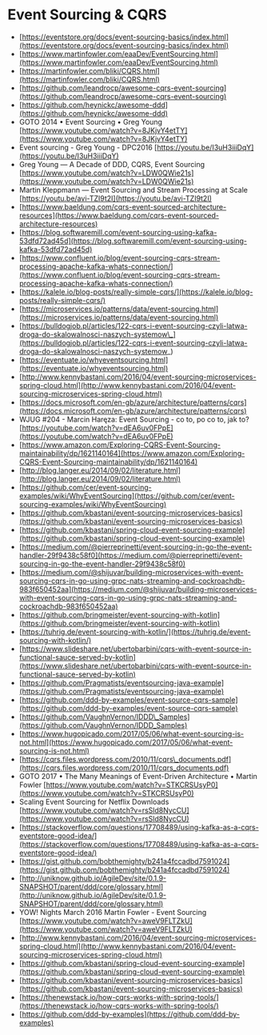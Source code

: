 # Event Sourcing & CQRS

* [https://eventstore.org/docs/event-sourcing-basics/index.html](https://eventstore.org/docs/event-sourcing-basics/index.html)
* [https://www.martinfowler.com/eaaDev/EventSourcing.html](https://www.martinfowler.com/eaaDev/EventSourcing.html)
* [https://martinfowler.com/bliki/CQRS.html](https://martinfowler.com/bliki/CQRS.html)
* [https://github.com/leandrocp/awesome-cqrs-event-sourcing](https://github.com/leandrocp/awesome-cqrs-event-sourcing)
* [https://github.com/heynickc/awesome-ddd](https://github.com/heynickc/awesome-ddd)
* GOTO 2014 • Event Sourcing • Greg Young [https://www.youtube.com/watch?v=8JKjvY4etTY](https://www.youtube.com/watch?v=8JKjvY4etTY)
* Event sourcing - Greg Young - DPC2016 [https://youtu.be/I3uH3iiiDqY](https://youtu.be/I3uH3iiiDqY)
* Greg Young — A Decade of DDD, CQRS, Event Sourcing [https://www.youtube.com/watch?v=LDW0QWie21s](https://www.youtube.com/watch?v=LDW0QWie21s)
* Martin Kleppmann — Event Sourcing and Stream Processing at Scale [https://youtu.be/avi-TZI9t2I](https://youtu.be/avi-TZI9t2I)
* [https://www.baeldung.com/cqrs-event-sourced-architecture-resources](https://www.baeldung.com/cqrs-event-sourced-architecture-resources)
* [https://blog.softwaremill.com/event-sourcing-using-kafka-53dfd72ad45d](https://blog.softwaremill.com/event-sourcing-using-kafka-53dfd72ad45d)
* [https://www.confluent.io/blog/event-sourcing-cqrs-stream-processing-apache-kafka-whats-connection/](https://www.confluent.io/blog/event-sourcing-cqrs-stream-processing-apache-kafka-whats-connection/)
* [https://kalele.io/blog-posts/really-simple-cqrs/](https://kalele.io/blog-posts/really-simple-cqrs/)
* [https://microservices.io/patterns/data/event-sourcing.html](https://microservices.io/patterns/data/event-sourcing.html)
* [https://bulldogjob.pl/articles/122-cqrs-i-event-sourcing-czyli-latwa-droga-do-skalowalnosci-naszych-systemow\_](https://bulldogjob.pl/articles/122-cqrs-i-event-sourcing-czyli-latwa-droga-do-skalowalnosci-naszych-systemow_)
* [https://eventuate.io/whyeventsourcing.html](https://eventuate.io/whyeventsourcing.html)
* [http://www.kennybastani.com/2016/04/event-sourcing-microservices-spring-cloud.html](http://www.kennybastani.com/2016/04/event-sourcing-microservices-spring-cloud.html)
* [https://docs.microsoft.com/en-gb/azure/architecture/patterns/cqrs](https://docs.microsoft.com/en-gb/azure/architecture/patterns/cqrs)
* WJUG \#204 - Marcin Haręza: Event Sourcing - co to, po co to, jak to? [https://youtube.com/watch?v=dEA6uv0FPpE](https://youtube.com/watch?v=dEA6uv0FPpE)
* [https://www.amazon.com/Exploring-CQRS-Event-Sourcing-maintainability/dp/1621140164](https://www.amazon.com/Exploring-CQRS-Event-Sourcing-maintainability/dp/1621140164)
* [http://blog.langer.eu/2014/09/02/literature.html](http://blog.langer.eu/2014/09/02/literature.html)
* [https://github.com/cer/event-sourcing-examples/wiki/WhyEventSourcing](https://github.com/cer/event-sourcing-examples/wiki/WhyEventSourcing)
* [https://github.com/kbastani/event-sourcing-microservices-basics](https://github.com/kbastani/event-sourcing-microservices-basics)
* [https://github.com/kbastani/spring-cloud-event-sourcing-example](https://github.com/kbastani/spring-cloud-event-sourcing-example)
* [https://medium.com/@pierreprinetti/event-sourcing-in-go-the-event-handler-29f9438c58f0](https://medium.com/@pierreprinetti/event-sourcing-in-go-the-event-handler-29f9438c58f0)
* [https://medium.com/@shijuvar/building-microservices-with-event-sourcing-cqrs-in-go-using-grpc-nats-streaming-and-cockroachdb-983f650452aa](https://medium.com/@shijuvar/building-microservices-with-event-sourcing-cqrs-in-go-using-grpc-nats-streaming-and-cockroachdb-983f650452aa)
* [https://github.com/bringmeister/event-sourcing-with-kotlin](https://github.com/bringmeister/event-sourcing-with-kotlin)
* [https://tuhrig.de/event-sourcing-with-kotlin/](https://tuhrig.de/event-sourcing-with-kotlin/)
* [https://www.slideshare.net/ubertobarbini/cqrs-with-event-source-in-functional-sauce-served-by-kotlin](https://www.slideshare.net/ubertobarbini/cqrs-with-event-source-in-functional-sauce-served-by-kotlin)
* [https://github.com/Pragmatists/eventsourcing-java-example](https://github.com/Pragmatists/eventsourcing-java-example)
* [https://github.com/ddd-by-examples/event-source-cqrs-sample](https://github.com/ddd-by-examples/event-source-cqrs-sample)
* [https://github.com/VaughnVernon/IDDD\_Samples](https://github.com/VaughnVernon/IDDD_Samples)
* [https://www.hugopicado.com/2017/05/06/what-event-sourcing-is-not.html](https://www.hugopicado.com/2017/05/06/what-event-sourcing-is-not.html)
* [https://cqrs.files.wordpress.com/2010/11/cqrs\_documents.pdf](https://cqrs.files.wordpress.com/2010/11/cqrs_documents.pdf)
* GOTO 2017 • The Many Meanings of Event-Driven Architecture • Martin Fowler [https://www.youtube.com/watch?v=STKCRSUsyP0](https://www.youtube.com/watch?v=STKCRSUsyP0)
* Scaling Event Sourcing for Netflix Downloads [https://www.youtube.com/watch?v=rsSld8NycCU](https://www.youtube.com/watch?v=rsSld8NycCU)
* [https://stackoverflow.com/questions/17708489/using-kafka-as-a-cqrs-eventstore-good-idea/](https://stackoverflow.com/questions/17708489/using-kafka-as-a-cqrs-eventstore-good-idea/)
* [https://gist.github.com/bobthemighty/b241a4fccadbd7591024](https://gist.github.com/bobthemighty/b241a4fccadbd7591024)
* [http://uniknow.github.io/AgileDev/site/0.1.9-SNAPSHOT/parent/ddd/core/glossary.html](http://uniknow.github.io/AgileDev/site/0.1.9-SNAPSHOT/parent/ddd/core/glossary.html)
* YOW! Nights March 2016 Martin Fowler - Event Sourcing [https://www.youtube.com/watch?v=aweV9FLTZkU](https://www.youtube.com/watch?v=aweV9FLTZkU)
* [http://www.kennybastani.com/2016/04/event-sourcing-microservices-spring-cloud.html](http://www.kennybastani.com/2016/04/event-sourcing-microservices-spring-cloud.html)
* [https://github.com/kbastani/spring-cloud-event-sourcing-example](https://github.com/kbastani/spring-cloud-event-sourcing-example)
* [https://github.com/kbastani/event-sourcing-microservices-basics](https://github.com/kbastani/event-sourcing-microservices-basics)
* [https://thenewstack.io/how-cqrs-works-with-spring-tools/](https://thenewstack.io/how-cqrs-works-with-spring-tools/)
* [https://github.com/ddd-by-examples](https://github.com/ddd-by-examples)



